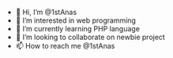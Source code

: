 - 👋 Hi, I’m @1stAnas
- 👀 I’m interested in web programming
- 🌱 I’m currently learning PHP language
- 💞️ I’m looking to collaborate on newbie project
- 📫 How to reach me @1stAnas

<!---
1stAnas/1stAnas is a ✨ special ✨ repository because its `README.md` (this file) appears on your GitHub profile.
You can click the Preview link to take a look at your changes.
--->
